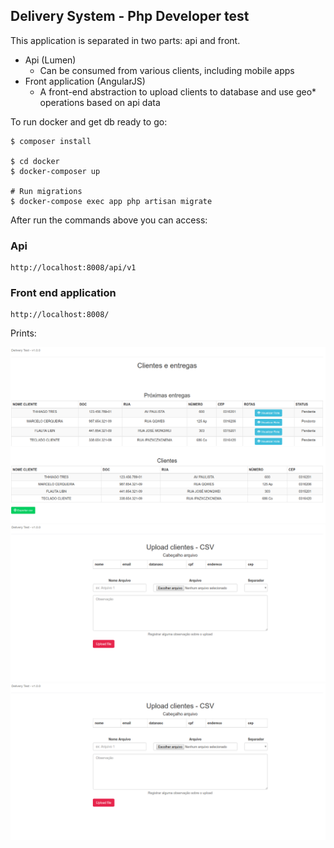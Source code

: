 Delivery System - Php Developer test
--

This application is separated in two parts: api and front.

- Api (Lumen)
    - Can be consumed from various clients, including mobile apps
- Front application (AngularJS)
    - A front-end abstraction to upload clients to database and use geo* operations
    based on api data

To run docker and get db ready to go:
```
$ composer install

$ cd docker
$ docker-composer up

# Run migrations
$ docker-compose exec app php artisan migrate
```  

After run the commands above you can access:

### Api
```
http://localhost:8008/api/v1
```

### Front end application
```
http://localhost:8008/
```

Prints:

![1](img/1.png "1")
![2](img/2.png "2")
![4](img/2.png "4")

